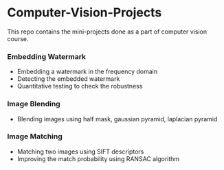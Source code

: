 # Computer-Vision-Projects
This repo contains the mini-projects done as a part of computer vision course.

### Embedding Watermark
 - Embedding a watermark in the frequency domain
 - Detecting the embedded watermark
 - Quantitative testing to check the robustness
 
 ### Image Blending
 - Blending images using half mask, gaussian pyramid, laplacian pyramid
 
 ### Image Matching
 - Matching two images using SIFT descriptors
 - Improving the match probability using RANSAC algorithm
